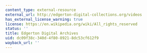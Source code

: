 ```yaml
---
content_type: external-resource
external_url: http://edgerton-digital-collections.org/videos
has_external_license_warning: true
license: https://en.wikipedia.org/wiki/All_rights_reserved
status: ''
title: Edgerton Digital Archives
uid: dc09f38c-340d-4f80-8921-8dc53cf612f9
wayback_url: ''
---
```

